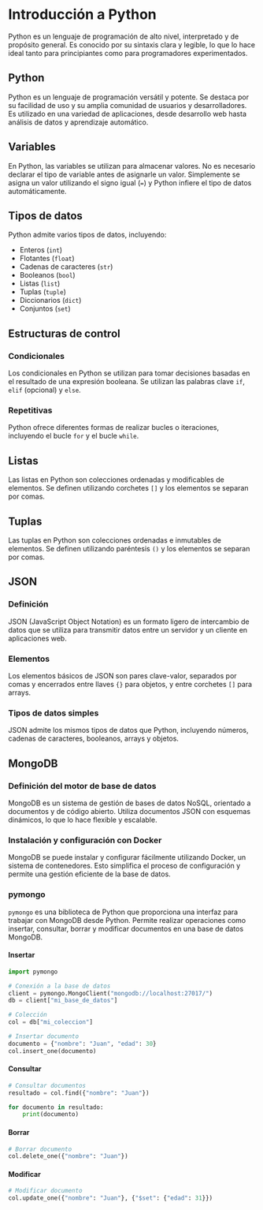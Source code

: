 # Introducción a Python

Python es un lenguaje de programación de alto nivel, interpretado y de propósito general. Es conocido por su sintaxis clara y legible, lo que lo hace ideal tanto para principiantes como para programadores experimentados.

## Python

Python es un lenguaje de programación versátil y potente. Se destaca por su facilidad de uso y su amplia comunidad de usuarios y desarrolladores. Es utilizado en una variedad de aplicaciones, desde desarrollo web hasta análisis de datos y aprendizaje automático.

## Variables

En Python, las variables se utilizan para almacenar valores. No es necesario declarar el tipo de variable antes de asignarle un valor. Simplemente se asigna un valor utilizando el signo igual (`=`) y Python infiere el tipo de datos automáticamente.

## Tipos de datos

Python admite varios tipos de datos, incluyendo:

- Enteros (`int`)
- Flotantes (`float`)
- Cadenas de caracteres (`str`)
- Booleanos (`bool`)
- Listas (`list`)
- Tuplas (`tuple`)
- Diccionarios (`dict`)
- Conjuntos (`set`)

## Estructuras de control

### Condicionales

Los condicionales en Python se utilizan para tomar decisiones basadas en el resultado de una expresión booleana. Se utilizan las palabras clave `if`, `elif` (opcional) y `else`.

### Repetitivas

Python ofrece diferentes formas de realizar bucles o iteraciones, incluyendo el bucle `for` y el bucle `while`.

## Listas

Las listas en Python son colecciones ordenadas y modificables de elementos. Se definen utilizando corchetes `[]` y los elementos se separan por comas.

## Tuplas

Las tuplas en Python son colecciones ordenadas e inmutables de elementos. Se definen utilizando paréntesis `()` y los elementos se separan por comas.

## JSON

### Definición

JSON (JavaScript Object Notation) es un formato ligero de intercambio de datos que se utiliza para transmitir datos entre un servidor y un cliente en aplicaciones web.

### Elementos

Los elementos básicos de JSON son pares clave-valor, separados por comas y encerrados entre llaves `{}` para objetos, y entre corchetes `[]` para arrays.

### Tipos de datos simples

JSON admite los mismos tipos de datos que Python, incluyendo números, cadenas de caracteres, booleanos, arrays y objetos.

## MongoDB

### Definición del motor de base de datos

MongoDB es un sistema de gestión de bases de datos NoSQL, orientado a documentos y de código abierto. Utiliza documentos JSON con esquemas dinámicos, lo que lo hace flexible y escalable.

### Instalación y configuración con Docker

MongoDB se puede instalar y configurar fácilmente utilizando Docker, un sistema de contenedores. Esto simplifica el proceso de configuración y permite una gestión eficiente de la base de datos.

### pymongo

`pymongo` es una biblioteca de Python que proporciona una interfaz para trabajar con MongoDB desde Python. Permite realizar operaciones como insertar, consultar, borrar y modificar documentos en una base de datos MongoDB.

#### Insertar

```python
import pymongo

# Conexión a la base de datos
client = pymongo.MongoClient("mongodb://localhost:27017/")
db = client["mi_base_de_datos"]

# Colección
col = db["mi_coleccion"]

# Insertar documento
documento = {"nombre": "Juan", "edad": 30}
col.insert_one(documento)
```

#### Consultar

```python
# Consultar documentos
resultado = col.find({"nombre": "Juan"})

for documento in resultado:
    print(documento)
```

#### Borrar

```python
# Borrar documento
col.delete_one({"nombre": "Juan"})
```

#### Modificar

```python
# Modificar documento
col.update_one({"nombre": "Juan"}, {"$set": {"edad": 31}})
```
